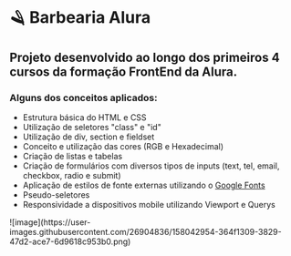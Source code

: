 # 🪒 Barbearia Alura

## Projeto desenvolvido ao longo dos primeiros 4 cursos da formação FrontEnd da Alura.

### Alguns dos conceitos aplicados:
<ul>
	<li>Estrutura básica do HTML e CSS</li>
	<li>Utilização de seletores "class" e "id"</li>
	<li>Utilização de div, section e fieldset</li>
	<li>Conceito e utilização das cores (RGB e Hexadecimal)</li>
	<li>Criação de listas e tabelas</li>
	<li>Criação de formulários com diversos tipos de inputs (text, tel, email, checkbox, radio e submit)</li>
	<li>Aplicação de estilos de fonte externas utilizando o <a href="fonts.google.com">Google Fonts</a></li>
	<li>Pseudo-seletores</li>
	<li>Responsividade a dispositivos mobile utilizando Viewport e Querys</li>
</ul>
![image](https://user-images.githubusercontent.com/26904836/158042954-364f1309-3829-47d2-ace7-6d9618c953b0.png)
